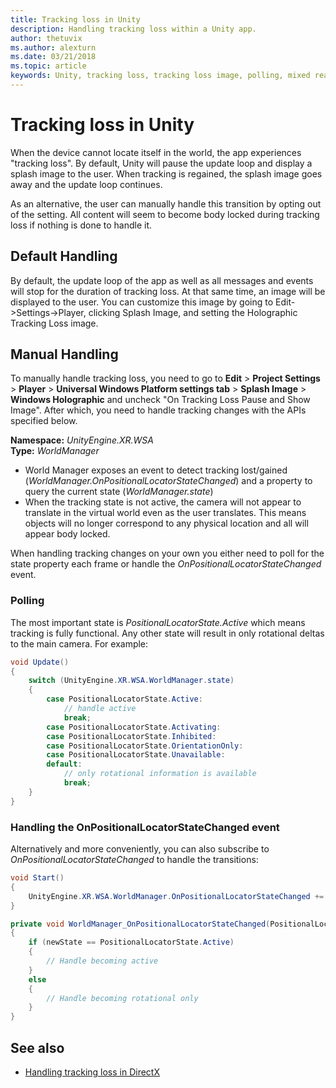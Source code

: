 ```yaml
---
title: Tracking loss in Unity
description: Handling tracking loss within a Unity app.
author: thetuvix
ms.author: alexturn
ms.date: 03/21/2018
ms.topic: article
keywords: Unity, tracking loss, tracking loss image, polling, mixed reality headset, windows mixed reality headset, virtual reality headset
---
```



# Tracking loss in Unity

When the device cannot locate itself in the world, the app experiences "tracking loss". By default, Unity will pause the update loop and display a splash image to the user. When tracking is regained, the splash image goes away and the update loop continues.

As an alternative, the user can manually handle this transition by opting out of the setting. All content will seem to become body locked during tracking loss if nothing is done to handle it.

## Default Handling

By default, the update loop of the app as well as all messages and events will stop for the duration of tracking loss. At that same time, an image will be displayed to the user. You can customize this image by going to Edit->Settings->Player, clicking Splash Image, and setting the Holographic Tracking Loss image.

## Manual Handling

To manually handle tracking loss, you need to go to **Edit** > **Project Settings** > **Player** > **Universal Windows Platform settings tab** > **Splash Image** > **Windows Holographic** and uncheck "On Tracking Loss Pause and Show Image". After which, you need to handle tracking changes with the APIs specified below.

**Namespace:** *UnityEngine.XR.WSA*<br>
**Type:** *WorldManager*

* World Manager exposes an event to detect tracking lost/gained (*WorldManager.OnPositionalLocatorStateChanged*) and a property to query the current state (*WorldManager.state*)
* When the tracking state is not active, the camera will not appear to translate in the virtual world even as the user translates. This means objects will no longer correspond to any physical location and all will appear body locked.

When handling tracking changes on your own you either need to poll for the state property each frame or handle the *OnPositionalLocatorStateChanged* event.

### Polling

The most important state is *PositionalLocatorState.Active* which means tracking is fully functional. Any other state will result in only rotational deltas to the main camera. For example:

```cs
void Update()
{
    switch (UnityEngine.XR.WSA.WorldManager.state)
    {
        case PositionalLocatorState.Active:
            // handle active
            break;
        case PositionalLocatorState.Activating:
        case PositionalLocatorState.Inhibited:
        case PositionalLocatorState.OrientationOnly:
        case PositionalLocatorState.Unavailable:
        default:
            // only rotational information is available
            break;
    }
}
```

### Handling the OnPositionalLocatorStateChanged event

Alternatively and more conveniently, you can also subscribe to *OnPositionalLocatorStateChanged* to handle the transitions:

```cs
void Start()
{
    UnityEngine.XR.WSA.WorldManager.OnPositionalLocatorStateChanged += WorldManager_OnPositionalLocatorStateChanged;
}

private void WorldManager_OnPositionalLocatorStateChanged(PositionalLocatorState oldState, PositionalLocatorState newState)
{
    if (newState == PositionalLocatorState.Active)
    {
        // Handle becoming active
    }
    else
    {
        // Handle becoming rotational only
    }
}
```

## See also
* [Handling tracking loss in DirectX](../native/coordinate-systems-in-directx.md#handling-tracking-loss)
